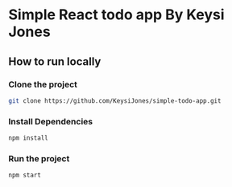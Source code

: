 # Simple React todo app By Keysi Jones

## How to run locally

### Clone the project

```bash
git clone https://github.com/KeysiJones/simple-todo-app.git
```

### Install Dependencies

```bash
npm install
```

### Run the project

```bash
npm start
```